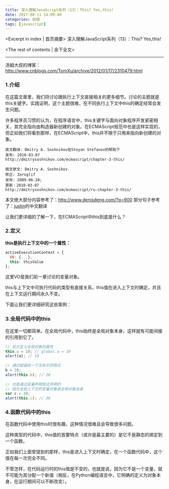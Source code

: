 ```yaml
---
title: 深入理解JavaScript系列（13）：This? Yes,this!
date: 2017-08-11 14:09:40
categories: 前端
tags: [javascript]
---
```

<Excerpt in index | 首页摘要> 
深入理解JavaScript系列（13）：This? Yes,this!
<!-- more -->
<The rest of contents | 余下全文>

-----
汤姆大叔的博客：http://www.cnblogs.com/TomXu/archive/2012/01/17/2310479.html

### 1.介绍
在这篇文章里，我们将讨论跟执行上下文直接相关的更多细节。讨论的主题就是this关键字。实践证明，这个主题很难，在不同执行上下文中this的确定经常会发生问题。

许多程序员习惯的认为，在程序语言中，this关键字与面向对象程序开发紧密相关，其完全指向由构造器新创建的对象。在ECMAScript规范中也是这样实现的，但正如我们将看到那样，在ECMAScript中，this并不限于只用来指向新创建的对象。

```
英文翻译: Dmitry A. Soshnikov在Stoyan Stefanov的帮助下
发布: 2010-03-07
http://dmitrysoshnikov.com/ecmascript/chapter-3-this/

俄文原文: Dmitry A. Soshnikov
修正: Zeroglif
发布: 2009-06-28; 
更新：2010-03-07
http://dmitrysoshnikov.com/ecmascript/ru-chapter-3-this/

```
本文绝大部分内容参考了：http://www.denisdeng.com/?p=900
部分句子参考了：[justin](http://www.cnblogs.com/justinw/archive/2010/05/04/1727295.html#this-value-in-the-global-code)的中文翻译

让我们更详细的了解一下，在ECMAScript中this到底是什么？

### 2.定义
**this是执行上下文中的一个属性：**

```javascript
activeExecutionContext = {
  VO: {...},
  this: thisValue
};
```
这里VO是我们前一章讨论的变量对象。

this与上下文中可执行代码的类型有直接关系，this值在进入上下文时确定，并且在上下文运行期间永久不变。

下面让我们更详细研究这些案例：

### 3.全局代码中的this
在这里一切都简单。在全局代码中，this始终是全局对象本身，这样就有可能间接的引用到它了。

```javascript
// 显示定义全局对象的属性
this.a = 10; // global.a = 10
alert(a); // 10
 
// 通过赋值给一个无标示符隐式
b = 20;
alert(this.b); // 20
 
// 也是通过变量声明隐式声明的
// 因为全局上下文的变量对象是全局对象自身
var c = 30;
alert(this.c); // 30
```

### 4.函数代码中的this
在函数代码中使用this时很有趣，这种情况很难且会导致很多问题。

这种类型的代码中，this值的首要特点（或许是最主要的）是它不是静态的绑定到一个函数。

正如我们上面曾提到的那样，this是进入上下文时确定，在一个函数代码中，这个值在每一次完全不同。

不管怎样，在代码运行时的this值是不变的，也就是说，因为它不是一个变量，就不可能为其分配一个新值（相反，在Python编程语言中，它明确的定义为对象本身，在运行期间可以不断改变）。


